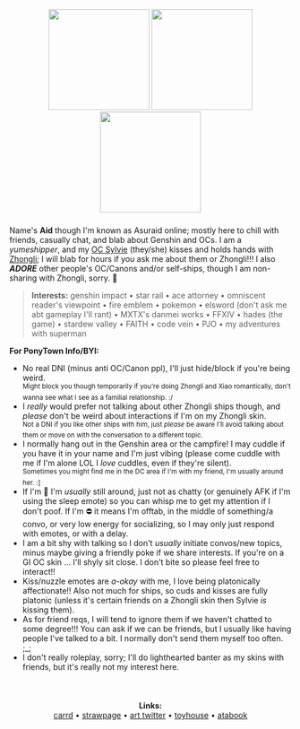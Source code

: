 <!--
**Asuraid/Asuraid** is a ✨ _special_ ✨ repository because its `README.md` (this file) appears on your GitHub profile.

Here are some ideas to get you started:

- 🔭 I’m currently working on ...
- 🌱 I’m currently learning ...
- 👯 I’m looking to collaborate on ...
- 🤔 I’m looking for help with ...
- 💬 Ask me about ...
- 📫 How to reach me: ...
- 😄 Pronouns: ...
- ⚡ Fun fact: ...
-->

<div align="center">
  <a href="https://x.com/h0bblyw0bbly"><img height="180" src="https://i.imgur.com/U3taRts.png"  /></a> <img height="180" src="https://i.imgur.com/4S7JCnx.gif"  /> <a href="https://x.com/h0bblyw0bbly"><img height="180" src="https://i.imgur.com/qRunLq5.png"  /></a>
</div>

###

<p align="left">Name's <b>Aid</b> though I'm known as Asuraid online; mostly here to chill with friends, casually chat, and blab about Genshin and OCs. I am a <i>yumeshipper</i>, and my <a href="https://toyhou.se/10313327.-genshin-impact-sylvie">OC Sylvie</a> (they/she) kisses and holds hands with <a href="https://toyhou.se/10313327.sylvie/14798357.zhongvie">Zhongli</a>; I will blab for hours if you ask me about them or Zhongli!!! I also <b><i>ADORE</i></b> other people's OC/Canons and/or self-ships, though I am non-sharing with Zhongli, sorry. 🥲</p>

<blockquote><b>Interests:</b> genshin impact • star rail • ace attorney • omniscent reader's viewpoint • fire emblem • pokemon • elsword (don't ask me abt gameplay I'll rant) • MXTX's danmei works • FFXIV • hades (the game) • stardew valley • FAITH • code vein • PJO • my adventures with superman</blockquote>

<p align="left"><b>For PonyTown Info/BYI:</b></p>
<ul>
  <li>No real DNI (minus anti OC/Canon ppl), I'll just hide/block if you're being weird.<br/>
  <sup>Might block you though temporarily if you're doing Zhongli and Xiao romantically, don't wanna see what I see as a familial relationship. :/</sup></li>
  <li>I <i>really</i> would prefer not talking about other Zhongli ships though, and <i>please</i> don't be weird about interactions if I'm on my Zhongli skin.<br><sup>Not a DNI if you like other ships with him, just <i>please</i> be aware I'll avoid talking about them or move on with the conversation to a different topic.</sup></li>
  <li>I normally hang out in the Genshin area or the campfire! I may cuddle if you have it in your name and I'm just vibing (please come cuddle with me if I'm alone LOL I <i>love</i> cuddles, even if they're silent).<br><sup>Sometimes you might find me in the DC area if I'm with my friend, I'm usually around her. :]</sup></li>
  <li>If I'm 🌙 I'm <i>usually</i> still around, just not as chatty (or genuinely AFK if I'm using the sleep emote) so you can whisp me to get my attention if I don't poof. If I'm ⛔ it means I'm offtab, in the middle of something/a convo, or very low energy for socializing, so I may only just respond with emotes, or with a delay.</li>
  <li>I am a bit shy with talking so I don't <i>usually</i> initiate convos/new topics, minus maybe giving a friendly poke if we share interests. If you're on a GI OC skin ... I'll shyly sit close. I don't bite so please feel free to interact!!</li> 
  <li>Kiss/nuzzle emotes are <i>a-okay</i> with me, I love being platonically affectionate!! Also not much for ships, so cuds and kisses are fully platonic (unless it's certain friends on a Zhongli skin then Sylvie <i>is</i> kissing them).</li>
  <li>As for friend reqs, I will tend to ignore them if we haven't chatted to some degree!!! You can ask if we can be friends, but I usually like having people I've talked to a bit. I normally don't send them myself too often. ;_;</li>
  <li>I don't really roleplay, sorry; I'll do lighthearted banter as my skins with friends, but it's really not my interest here.</li>
</ul>

###

<div align="center">
  <img height="15" src="https://i.imgur.com/YndATXT.png"  />
</div>

<p align="center"><b>Links:</b><br><a href="https://aid.uwu.ai/">carrd</a> • <a href="https://asuraid.straw.page/">strawpage</a> • <a href="https://x.com/Asuraid">art twitter</a> • <a href="https://toyhou.se/Hideki">toyhouse</a> • <a href="https://asuraid.atabook.org/">atabook</a></p>

<div align="center">
  <img height="15" src="https://i.imgur.com/YndATXT.png"  />
</div>
